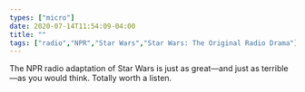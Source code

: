 ```yaml
---
types: ["micro"]
date: 2020-07-14T11:54:09-04:00
title: ""
tags: ["radio","NPR","Star Wars","Star Wars: The Original Radio Drama"]
---
```

The NPR radio adaptation of Star Wars is just as great—and just as terrible—as you would think. Totally worth a listen.

